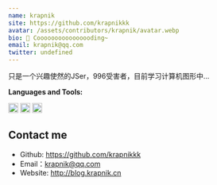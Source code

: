 ```yaml
---
name: krapnik
site: https://github.com/krapnikkk
avatar: /assets/contributors/krapnik/avatar.webp
bio: 🐢 Coooooooooooooooding~
email: krapnik@qq.com
twitter: undefined
---
```


只是一个兴趣使然的JSer，996受害者，目前学习计算机图形中...

**Languages and Tools:**  

<code><img height="20" src="https://raw.githubusercontent.com/github/explore/80688e429a7d4ef2fca1e82350fe8e3517d3494d/topics/nodejs/nodejs.webp"></code>
<code><img height="20" src="https://raw.githubusercontent.com/github/explore/80688e429a7d4ef2fca1e82350fe8e3517d3494d/topics/typescript/typescript.webp"></code>
<code><img height="20" src="https://raw.githubusercontent.com/github/explore/80688e429a7d4ef2fca1e82350fe8e3517d3494d/topics/javascript/javascript.webp"></code>

## Contact me

- Github: <https://github.com/krapnikkk>
- Email：<krapnik@qq.com>
- Website: <http://blog.krapnik.cn>
